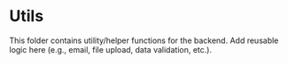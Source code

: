 # Utils

This folder contains utility/helper functions for the backend. Add reusable logic here (e.g., email, file upload, data validation, etc.). 